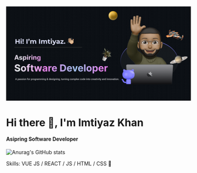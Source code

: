 ![Design and Development](https://github.com/ImtiyazKhan1/ImtiyazKhan1/blob/main/Make%20your%20README.png)

# Hi there 👋, I'm Imtiyaz Khan
#### Asipring Software Developer

![Anurag's GitHub stats](https://github-readme-stats.vercel.app/api?username=ImtiyazKhan1&show_icons=true&theme=radical)

<!--Text--> Skills: VUE JS / REACT / JS / HTML / CSS

<!--I’m currently working on this page. --> 🔭 






